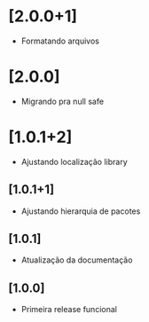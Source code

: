 # [2.0.0+1]

- Formatando arquivos

# [2.0.0]

- Migrando pra null safe

# [1.0.1+2]

- Ajustando localização library 

## [1.0.1+1]

- Ajustando hierarquia de pacotes 

## [1.0.1]

- Atualização da documentação 

## [1.0.0]

- Primeira release funcional 